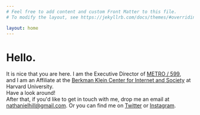 ```yaml
---
# Feel free to add content and custom Front Matter to this file.
# To modify the layout, see https://jekyllrb.com/docs/themes/#overriding-theme-defaults

layout: home
---
```

# Hello.

It is nice that you are here.
I am the Executive Director of [METRO / 599](http://metro.org),  
and I am an Affiliate at the [Berkman Klein Center for Internet and Society](http://cyber.harvard.edu/) at Harvard University.    
Have a look around!  
After that, if you'd like to get in touch with me, drop me an email at nathanielhill@gmail.com.
Or you can find me on [Twitter](https://twitter.com/natenatenate) or [Instagram](https://www.instagram.com/natehillnatehill/).
